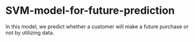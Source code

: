 # SVM-model-for-future-prediction
In this model, we predict whether a customer will make a future purchase or not by utilizing data.
